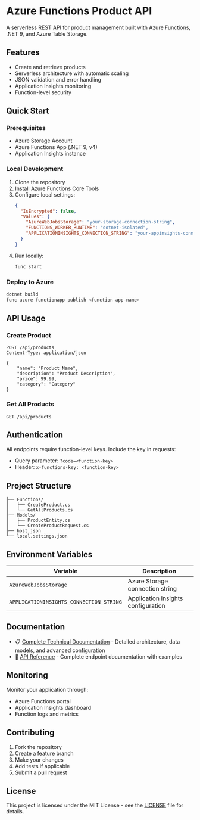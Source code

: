 # Azure Functions Product API

A serverless REST API for product management built with Azure Functions, .NET 9, and Azure Table Storage.

## Features

- Create and retrieve products
- Serverless architecture with automatic scaling
- JSON validation and error handling
- Application Insights monitoring
- Function-level security

## Quick Start

### Prerequisites
- Azure Storage Account
- Azure Functions App (.NET 9, v4)
- Application Insights instance

### Local Development
1. Clone the repository
2. Install Azure Functions Core Tools
3. Configure local settings:
   ```json
   {
     "IsEncrypted": false,
     "Values": {
       "AzureWebJobsStorage": "your-storage-connection-string",
       "FUNCTIONS_WORKER_RUNTIME": "dotnet-isolated",
       "APPLICATIONINSIGHTS_CONNECTION_STRING": "your-appinsights-connection"
     }
   }
   ```
4. Run locally:
   ```bash
   func start
   ```

### Deploy to Azure
```bash
dotnet build
func azure functionapp publish <function-app-name>
```

## API Usage

### Create Product
```http
POST /api/products
Content-Type: application/json

{
    "name": "Product Name",
    "description": "Product Description",
    "price": 99.99,
    "category": "Category"
}
```

### Get All Products
```http
GET /api/products
```

## Authentication

All endpoints require function-level keys. Include the key in requests:
- Query parameter: `?code=<function-key>`
- Header: `x-functions-key: <function-key>`

## Project Structure

```
├── Functions/
│   ├── CreateProduct.cs
│   └── GetAllProducts.cs
├── Models/
│   ├── ProductEntity.cs
│   └── CreateProductRequest.cs
├── host.json
└── local.settings.json
```

## Environment Variables

| Variable | Description |
|----------|-------------|
| `AzureWebJobsStorage` | Azure Storage connection string |
| `APPLICATIONINSIGHTS_CONNECTION_STRING` | Application Insights configuration |

## Documentation

- 📋 [Complete Technical Documentation](TECHNICAL_DOCS.md) - Detailed architecture, data models, and advanced configuration
- 🔗 [API Reference](API_REFERENCE.md) - Complete endpoint documentation with examples

## Monitoring

Monitor your application through:
- Azure Functions portal
- Application Insights dashboard
- Function logs and metrics

## Contributing

1. Fork the repository
2. Create a feature branch
3. Make your changes
4. Add tests if applicable
5. Submit a pull request

## License

This project is licensed under the MIT License - see the [LICENSE](LICENSE) file for details.